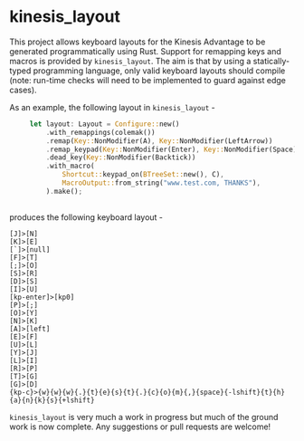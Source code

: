 # kinesis_layout

This project allows keyboard layouts for the Kinesis Advantage to be generated programmatically using Rust. Support for remapping keys and macros is provided by `kinesis_layout`. The aim is that by using a statically-typed programming language, only valid keyboard layouts should compile (note: run-time checks will need to be implemented to guard against edge cases).

As an example, the following layout in `kinesis_layout` -
 
```rust
     let layout: Layout = Configure::new()
         .with_remappings(colemak())
         .remap(Key::NonModifier(A), Key::NonModifier(LeftArrow))
         .remap_keypad(Key::NonModifier(Enter), Key::NonModifier(Space))
         .dead_key(Key::NonModifier(Backtick))
         .with_macro(
             Shortcut::keypad_on(BTreeSet::new(), C),
             MacroOutput::from_string("www.test.com, THANKS"),
         ).make();
         
```

produces the following keyboard layout -

```text
[J]>[N]
[K]>[E]
[`]>[null]
[F]>[T]
[;]>[O]
[S]>[R]
[D]>[S]
[I]>[U]
[kp-enter]>[kp0]
[P]>[;]
[O]>[Y]
[N]>[K]
[A]>[left]
[E]>[F]
[U]>[L]
[Y]>[J]
[L]>[I]
[R]>[P]
[T]>[G]
[G]>[D]
{kp-c}>{w}{w}{w}{.}{t}{e}{s}{t}{.}{c}{o}{m}{,}{space}{-lshift}{t}{h}{a}{n}{k}{s}{+lshift}
```

`kinesis_layout` is very much a work in progress but much of the ground work is now complete. Any suggestions or pull requests are welcome!
